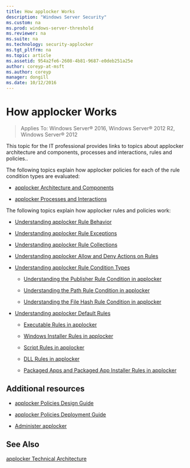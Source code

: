 ```yaml
---
title: How applocker Works
description: "Windows Server Security"
ms.custom: na
ms.prod: windows-server-threshold
ms.reviewer: na
ms.suite: na
ms.technology: security-applocker
ms.tgt_pltfrm: na
ms.topic: article
ms.assetid: 954a2fe6-2608-4b81-9687-e0deb251a25e
author: coreyp-at-msft
ms.author: coreyp
manager: dongill
ms.date: 10/12/2016
---
```

# How applocker Works

>Applies To: Windows Server&reg; 2016, Windows Server&reg; 2012 R2, Windows Server&reg; 2012

This topic for the IT professional provides links to topics about applocker architecture and components, processes and interactions, rules and policies..

The following topics explain how applocker policies for each of the rule condition types are evaluated:

-   [applocker Architecture and Components](applocker-architecture-and-components.md)

-   [applocker Processes and Interactions](applocker-processes-and-interactions.md)

The following topics explain how applocker rules and policies work:

-   [Understanding applocker Rule Behavior](how-applocker-works/understanding-applocker-rule-behavior.md)

-   [Understanding applocker Rule Exceptions](how-applocker-works/understanding-applocker-rule-exceptions.md)

-   [Understanding applocker Rule Collections](how-applocker-works/understanding-applocker-rule-collections.md)

-   [Understanding applocker Allow and Deny Actions on Rules](how-applocker-works/understanding-applocker-allow-and-deny-actions-on-rules.md)

-   [Understanding applocker Rule Condition Types](how-applocker-works/understanding-applocker-rule-condition-types.md)

    -   [Understanding the Publisher Rule Condition in applocker](how-applocker-works/understanding-the-publisher-rule-condition-in-applocker.md)

    -   [Understanding the Path Rule Condition in applocker](how-applocker-works/understanding-the-path-rule-condition-in-applocker.md)

    -   [Understanding the File Hash Rule Condition in applocker](how-applocker-works/understanding-the-file-hash-rule-condition-in-applocker.md)

-   [Understanding applocker Default Rules](how-applocker-works/understanding-applocker-default-rules.md)

    -   [Executable Rules in applocker](how-applocker-works/executable-rules-in-applocker.md)

    -   [Windows Installer Rules in applocker](how-applocker-works/windows-installer-rules-in-applocker.md)

    -   [Script Rules in applocker](how-applocker-works/script-rules-in-applocker.md)

    -   [DLL Rules in applocker](how-applocker-works/dll-rules-in-applocker.md)

    -   [Packaged Apps and Packaged App Installer Rules in applocker](../../access-control/packaged-apps-and-packaged-app-installer-rules-in-applocker.md)

## Additional resources

-   [applocker Policies Design Guide](../design/applocker-policies-design-guide.md)

-   [applocker Policies Deployment Guide](../deploy/applocker-policies-deployment-guide.md)

-   [Administer applocker](../manage/administer-applocker.md)

## See Also
[applocker Technical Architecture](https://technet.microsoft.com/en-us/library/ee844203(v=ws.10).aspx)


